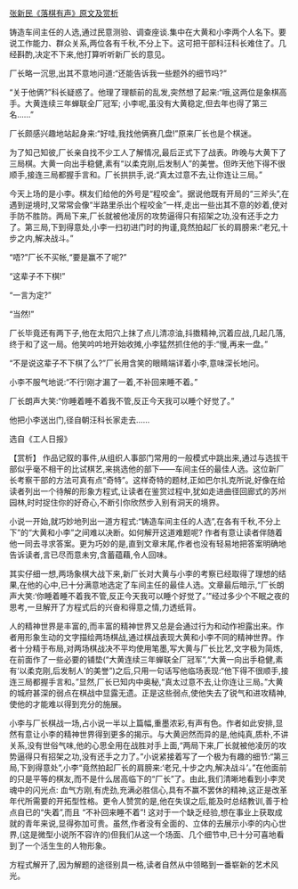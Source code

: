 [张新民《落棋有声》原文及赏析](https://www.vrrw.net/wx/15185.html)

铸造车间主任的人选,通过民意测验、调查座谈.集中在大黄和小李两个人名下。要说工作能力、群众关系,两位各有千秋,不分上下。这可把干部科汪科长难住了。几经斟酌,决定不下来,他打算听听新厂长的意见。

厂长略一沉思,出其不意地问道:“还能告诉我一些题外的细节吗?”

“关于他俩?”科长疑惑了。他理了理额前的乱发,突然想了起来:“哦,这两位是象棋高手。大黄连续三年蝉联全厂冠军; 小李呢,虽没有大黄稳定,但去年也得了第三名……”

厂长颇感兴趣地站起身来:“好哇,我找他俩赛几盘!”原来厂长也是个棋迷。

为了知己知彼,厂长亲自找不少工人了解情况,最后正式下了战表。昨晚与大黄下了三局棋。大黄一向出手稳健,素有“以柔克刚,后发制人”的美誉。但昨天他下得不很顺手,接连三局都握手言和。厂长拱拱手,说:“真太过意不去,让你连让三局。”

今天上场的是小李。棋友们给他的外号是“程咬金”。据说他既有开局的“三斧头”,在遇到逆境时,又常常会像“半路里杀出个程咬金”一样,走出一些出其不意的妙着,使对手防不胜防。两局下来,厂长就被他凌厉的攻势逼得只有招架之功,没有还手之力了。第三局,下到得意处,小李一扫初进门时的拘谨,竟然拍起厂长的肩膀来:“老兄,十步之内,解决战斗。”

“唔?”厂长不买帐,“要是赢不了呢?”

“这辈子不下棋!”

“一言为定?”

“当然!”

厂长毕竟还有两下子,他在太阳穴上抹了点儿清凉油,抖擞精神,沉着应战,几起几落,终于和了这一局。他笑吟吟地开始收摊,小李猛然抓住他的手:“慢,再来一盘。”

“不是说这辈子不下棋了么?”厂长用含笑的眼睛端详着小李,意味深长地问。

小李不服气地说:“不行!刚才漏了一着,不补回来睡不着。”

厂长朗声大笑:“你睡着睡不着我不管,反正今天我可以睡个好觉了。”

他把小李送出门,径自朝汪科长家走去……

选自《工人日报》



【赏析】 作品记叙的事件,从组织人事部门常用的一般模式中跳出来,通过与选拔干部似乎毫不相干的比试棋艺,来挑选他的部下——车间主任的最佳人选。这位新厂长考察干部的方法可真有点“奇特”。这样奇特的题材,正如巴尔扎克所说,好像在给读者列出一个待解的形象方程式,让读者在鉴赏过程中,犹如走进曲径回廊式的苏州园林,时时捉住你的好奇心,不断引你欣然步入别有洞天的境界。

小说一开始,就巧妙地列出一道方程式:“铸造车间主任的人选”,在各有千秋,不分上下”的“大黄和小李”之间难以决断。如何解开这道难题呢? 作者有意让读者伴随着他一同去寻求答案。更为巧妙的是,直到文章末尾,作者也没有轻易地把答案明确地告诉读者,言已尽而意未穷,含蓄蕴藉,令人回味。

其实仔细一想,两场象棋大战下来,新厂长对大黄与小李的考察已经取得了理想的结果,在他的心中,已十分满意地选定了车间主任的最佳人选。文章最后暗示,“厂长朗声大笑:‘你睡着睡不着我不管,反正今天我可以睡个好觉了。’”经过多少个不眠之夜的思考,一旦解开了方程式后的兴奋和得意之情,力透纸背。

人的精神世界是丰富的,而丰富的精神世界又总是会通过行为和动作袒露出来。作者用形象生动的文字描绘两场棋战,通过棋战表现大黄和小李不同的精神世界。作者十分精于布局,对两场棋战决不平均使用笔墨,写大黄与厂长比艺,文字极为简炼,在前面作了一些必要的铺垫(“大黄连续三年蝉联全厂冠军”,“大黄一向出手稳健,素有‘以柔克刚,后发制人’的美誉”)之后,只用一句话写他临场表现:“他下得不很顺手,接连三局都握手言和。”显然,厂长已知内中奥秘,“真太过意不去,让你连让三局。”大黄的城府甚深的弱点在棋战中显露无遗。正是这些弱点,使他失去了锐气和进攻精神,使他的才能难以得到充分的施展。

小李与厂长棋战一场,占小说一半以上篇幅,重墨浓彩,有声有色。作者如此安排,显然有意让小李的精神世界得到更多的揭示。与大黄迥然而异的是,他纯真,质朴,不讲关系,没有世俗气味,他的心思全用在战胜对手上面,“两局下来,厂长就被他凌厉的攻势逼得只有招架之功,没有还手之力了。”小说紧接着写了一个极为有趣的细节:“第三局,下到得意处”,小李“竟然拍起厂长的肩膀来:‘老兄,十步之内,解决战斗’。”在他面前的只是平等的棋友,而不是什么居高临下的“厂长”了。由此,我们清晰地看到小李灵魂中的闪光点: 血气方刚,有虎劲,充满必胜信心,具有不赢不罢休的精神,这正是改革年代所需要的开拓型性格。更令人赞赏的是,他在失误之后,能及时总结教训,善于检点自已的“失着”,而且 “不补回来睡不着”! 这对于一个缺乏经验,想在事业上获取成就的青年来说,显得弥加可贵。虽然,作者没有全面的、立体的去展示小李的内心世界,(这是微型小说所不容许的)但我们从这一个场面、几个细节中,已十分可喜地看到了一个活生生的人物形象。

方程式解开了,因为解题的途径别具一格,读者自然从中领略到一番崭新的艺术风光。

